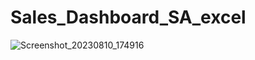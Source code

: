 # Sales_Dashboard_SA_excel
![Screenshot_20230810_174916](https://github.com/safal1216/Sales_Dashboard_SA_excel/assets/136926226/62131448-622c-4a02-afd7-5634a564caf3)
